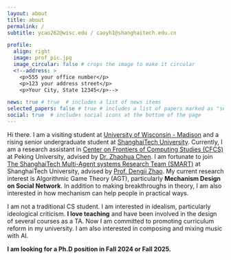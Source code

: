 ```yaml
---
layout: about
title: about
permalink: /
subtitle: ycao262@wisc.edu / caoyh1@shanghaitech.edu.cn

profile:
  align: right
  image: prof_pic.jpg
  image_circular: false # crops the image to make it circular
  <!--address: >
    <p>555 your office number</p>
    <p>123 your address street</p>
    <p>Your City, State 12345</p>-->

news: true # true  # includes a list of news items
selected_papers: false # true # includes a list of papers marked as "selected={true}"
social: true  # includes social icons at the bottom of the page
---
```


Hi there. I am a visiting student at [University of Wisconsin - Madison](https://www.wisc.edu/) and a rising senior undergraduate student at [ShanghaiTech University](https://www.shanghaitech.edu.cn/eng/). Currently, I am a research assistant in [Center on Frontiers of Computing Studies (CFCS)](http://cfcs.pku.edu.cn/) at Peking University, advised by [Dr. Zhaohua Chen](https://daleczh.github.io/). I am fortunate to join [The ShanghaiTech Multi-Agent systems Research Team (SMART)](http://dengji-zhao.net/smart/index.html) at ShanghaiTech University, advised by [Prof. Dengji Zhao](http://dengji-zhao.net/).  My current research interest is Algorithmic Game Theory (AGT), particularly **Mechanism Design on Social Network**. In addition to making breakthroughs in theory, I am also interested in how mechanism can help people in practical ways. 

I am not a traditional CS student. I am interested in idealism, particularly ideological criticism. **I love teaching** and have been involved in the design of several courses as a TA. Now I am committed to promoting curriculum reform in my university. I am also interested in composing and mixing music with AI.

**I am looking for a Ph.D position in Fall 2024 or Fall 2025.**

<!--Write your biography here. Tell the world about yourself. Link to your favorite [subreddit](http://reddit.com). You can put a picture in, too. The code is already in, just name your picture `prof_pic.jpg` and put it in the `img/` folder.

Put your address / P.O. box / other info right below your picture. You can also disable any these elements by editing `profile` property of the YAML header of your `_pages/about.md`. Edit `_bibliography/papers.bib` and Jekyll will render your [publications page](/al-folio/publications/) automatically.

Link to your social media connections, too. This theme is set up to use [Font Awesome icons](http://fortawesome.github.io/Font-Awesome/) and [Academicons](https://jpswalsh.github.io/academicons/), like the ones below. Add your Facebook, Twitter, LinkedIn, Google Scholar, or just disable all of them.-->

